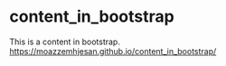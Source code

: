 # content_in_bootstrap
This is a content in bootstrap.
https://moazzemhjesan.github.io/content_in_bootstrap/
